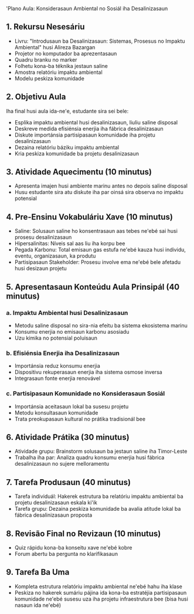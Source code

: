 'Plano Aula: Konsiderasaun Ambiental no Sosiál iha Desalinizasaun

## 1. Rekursu Nesesáriu

- Livru: "Introdusaun ba Desalinizasaun: Sistemas, Prosesus no Impaktu Ambiental" husi Alireza Bazargan
- Projetor no komputador ba aprezentasaun
- Quadru branku no marker
- Folhetu kona-ba téknika jestaun saline
- Amostra relatóriu impaktu ambiental
- Modelu peskiza komunidade

## 2. Objetivu Aula

Iha final husi aula ida-ne'e, estudante sira sei bele:
- Esplika impaktu ambiental husi desalinizasaun, liuliu saline disposal
- Deskreve medida efisiénsia enerjia iha fábrica desalinizasaun
- Diskute importánsia partisipasaun komunidade iha projetu desalinizasaun
- Dezaina relatóriu báziku impaktu ambiental
- Kria peskiza komunidade ba projetu desalinizasaun

## 3. Atividade Aquecimentu (10 minutus)

- Apresenta imajen husi ambiente marinu antes no depois saline disposal
- Husu estudante sira atu diskute iha par oinsá sira observa no impaktu potensial

## 4. Pre-Ensinu Vokabuláriu Xave (10 minutus)

- Saline: Solusaun saline ho konsentrasaun aas tebes ne'ebé sai husi prosesu desalinizasaun
- Hipersalinitas: Níveis sal aas liu iha korpu bee
- Pegada Karbonu: Total emisaun gas estufa ne'ebé kauza husi individu, eventu, organizasaun, ka produtu
- Partisipasaun Stakeholder: Prosesu involve ema ne'ebé bele afetadu husi desizaun projetu

## 5. Apresentasaun Konteúdu Aula Prinsipál (40 minutus)

### a. Impaktu Ambiental husi Desalinizasaun
- Metodu saline disposal no sira-nia efeitu ba sistema ekosistema marinu
- Konsumu enerjia no emisaun karbonu asosiadu
- Uzu kímika no potensial poluisaun

### b. Efisiénsia Enerjia iha Desalinizasaun
- Importánsia reduz konsumu enerjia
- Dispositivu rekuperasaun enerjia iha sistema osmose inversa
- Integrasaun fonte enerjia renovável

### c. Partisipasaun Komunidade no Konsiderasaun Sosiál
- Importánsia aceitasaun lokal ba susesu projetu
- Metodu konsultasaun komunidade
- Trata preokupasaun kultural no prátika tradisionál bee

## 6. Atividade Prátika (30 minutus)

- Atividade grupu: Brainstorm solusaun ba jestaun saline iha Timor-Leste
- Trabalha iha par: Analiza quadru konsumu enerjia husi fábrica desalinizasaun no sujere melloramentu

## 7. Tarefa Produsaun (40 minutus)

- Tarefa individuál: Hakerek estrutura ba relatóriu impaktu ambiental ba projetu desalinizasaun eskala ki'ik
- Tarefa grupu: Dezaina peskiza komunidade ba avalia atitude lokal ba fábrica desalinizasaun proposta

## 8. Revisão Final no Revizaun (10 minutus)

- Quiz rápidu kona-ba konseitu xave ne'ebé kobre
- Forum abertu ba pergunta no klarifikasaun

## 9. Tarefa Ba Uma

- Kompleta estrutura relatóriu impaktu ambiental ne'ebé hahu iha klase
- Peskiza no hakerek sumáriu pájina ida kona-ba estratéjia partisipasaun komunidade ne'ebé susesu uza iha projetu infraestrutura bee (bisa husi nasaun ida ne'ebé)